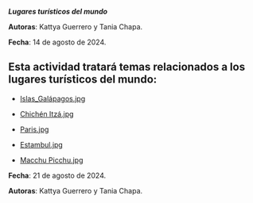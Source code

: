 ***Lugares turísticos del mundo***


**Autoras**: Kattya Guerrero y Tania Chapa.

**Fecha**: 14 de agosto de 2024.

## Esta actividad tratará temas relacionados a los lugares turísticos del mundo:

- [Islas_Galápagos.jpg](https://github.com/Kattya99/Actividad-final-Git-y-Github/blob/2cafd88a80617ab885f9614f0eb17f1fff729f15/Islas%20Gal%C3%A1pagos.md) 

- [Chichén Itzá.jpg](https://github.com/Kattya99/Actividad-final-Git-y-Github/blob/384e90976f5ebfc6ac4851c36f310300d9e1d16d/Chich%C3%A9n%20Itz%C3%A1.md)

- [Paris.jpg](https://github.com/Kattya99/Actividad-final-Git-y-Github/blob/4d1204da116ca67da0162a1ed2c4b3acd9e2ef68/Paris.md)

- [Estambul.jpg](https://i.postimg.cc/y6vHy8mt/sunset-over-istanbul-stockcake.jpg)

- [Macchu Picchu.jpg](https://i.postimg.cc/T3Wvxjzv/majestic-mountain-grazing-stockcake.jpg)


**Fecha**: 21 de agosto de 2024.

**Autoras**: Kattya Guerrero y Tania Chapa.
